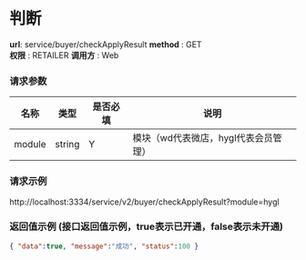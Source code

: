 判断
=======

**url**: service/buyer/checkApplyResult
**method** : GET  
**权限** : RETAILER
**调用方** : Web

### 请求参数

|     名称  	 |  类型   | 是否必填  |             说明                                                   |
|------------|--------|----------|-------------------------------------------------------------------|
| module     | string    | Y        | 模块（wd代表微店，hygl代表会员管理）                                                                                                 |

### 请求示例
http://localhost:3334/service/v2/buyer/checkApplyResult?module=hygl

### 返回值示例 (接口返回值示例，true表示已开通，false表示未开通)

```json
{ "data":true, "message":"成功", "status":100 }
```